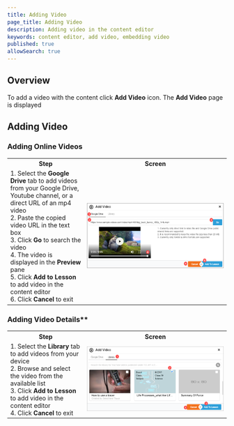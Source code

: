 ```yaml
---
title: Adding Video
page_title: Adding Video
description: Adding video in the content editor
keywords: content editor, add video, embedding video
published: true
allowSearch: true
---
```


## Overview

To add a video with the content click <b>Add Video</b> icon. The <b>Add Video</b> page is displayed    

## Adding Video

### Adding Online Videos
<table>
  <tr>
    <th style="width:35%;">Step</th>
    <th style="width:65%;">Screen</th>
  </tr>  
  <tr>
    <td>1. Select the <b>Google Drive</b> tab to add videos from your Google Drive, Youtube channel, or a direct URL of an mp4 video
    <br>2. Paste the copied video URL in the text box
    <br>3. Click <b>Go</b> to search the video
    <br>4. The video is displayed in the <b>Preview</b> pane
    <br>5. Click <b>Add to Lesson</b> to add video in the content editor 
    <br>6. Click <b>Cancel</b> to exit
    </td>
    <td><img src="features-documentation/images/video/extrnl_url_vdo.png"></td>
   </tr>
</table>   

### Adding Video Details**

<table>
  <tr>
    <th style="width:35%;">Step</th>
    <th style="width:65%;">Screen</th>
  </tr>  
  <tr>
    <td>1. Select the <b>Library</b> tab to add videos from your device
    <br>2. Browse and select the video from the available list 
    <br>3. Click <b>Add to Lesson</b> to add video in the content editor
    <br>4. Click <b>Cancel</b> to exit
    </td>
    <td><img src="features-documentation/images/video/intrnl_vdo.png"></td>
  </tr>
</table>